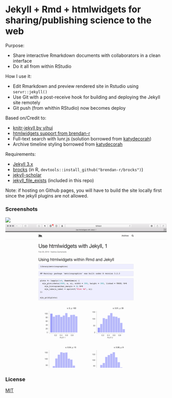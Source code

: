 
# Jekyll + Rmd + htmlwidgets for sharing/publishing science to the web

Purpose:
* Share interactive Rmarkdown documents with collaborators in a clean interface
* Do it all from within RStudio

How I use it:
* Edit Rmarkdown and preview rendered site in Rstudio using `servr::jekyll()`
* Use Git with a post-receive hook for building and deploying the Jekyll site remotely
* Git push (from whithin RStudio) now becomes deploy

Based on/Credit to:
* [knitr-jekyll by yihui](https://github.com/yihui/knitr-jekyll)
* [htmlwidgets support from brendan-r](https://github.com/brendan-r/knitr-jekyll)
* Full-text search with lunr.js (solution borrowed from [katydecorah](https://github.com/katydecorah/katydecorah.github.io))
* Archive timeline styling borrowed from [katydecorah](https://github.com/katydecorah/katydecorah.github.io)

Requirements:
* [Jekyll 3.x](http://jekyllrb.com)
* [brocks](https://github.com/brendan-r/brocks) (in R, `devtools::install_github("brendan-r/brocks")`)
* [jekyll-scholar](https://github.com/inukshuk/jekyll-scholar)
* [jekyll_file_exists](https://github.com/michaelx/jekyll_file_exists) (included in this repo)

Note: if hosting on Github pages, you will have to build the site locally first since the jekyll plugins are not allowed.

### Screenshots

![](screens/screen_2016-03-01_22-46-37.png)
![](screens/screen_2016-03-05_13-09-19.png)

### License 
[MIT](LICENSE.md)
